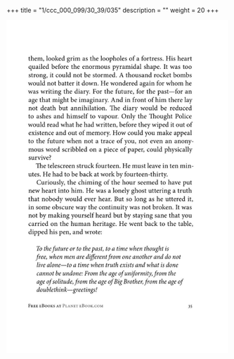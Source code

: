 +++
title = "1/ccc_000_099/30_39/035"
description = ""
weight = 20
+++

<img class="center-fit-jpg" src="/jpg_/out_jpg_1984__035.jpg" ></img>

